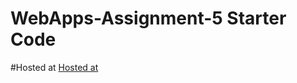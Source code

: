 # WebApps-Assignment-5 Starter Code
#Hosted at
[Hosted at](https://44-563-web-apps-f22.github.io/44563-webapps-assignment-5-ghantanagamounikadevi/insects.html)

